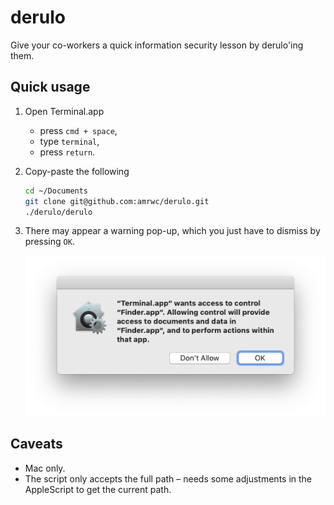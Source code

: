 # derulo

Give your co-workers a quick information security lesson by derulo'ing them.

## Quick usage

1. Open Terminal.app

   - press `cmd + space`,
   - type `terminal`,
   - press `return`.

2. Copy-paste the following

   ```bash
   cd ~/Documents
   git clone git@github.com:amrwc/derulo.git
   ./derulo/derulo
   ```

3. There may appear a warning pop-up, which you just have to dismiss by pressing `OK`.

   ![Warning pop-up](https://raw.githubusercontent.com/amrwc/derulo/master/assets/warning-pop-up.png)

## Caveats

- Mac only.
- The script only accepts the full path – needs some adjustments in the AppleScript to get the current path.
